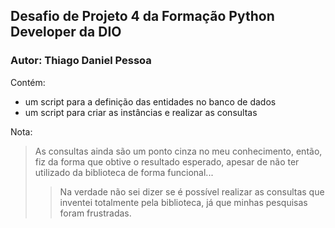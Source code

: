 ## Desafio de Projeto 4 da Formação Python Developer da DIO
### Autor: Thiago Daniel Pessoa

Contém:
+ um script para a definição das entidades no banco de dados
+ um script para criar as instâncias e realizar as consultas

Nota: 
> As consultas ainda são um ponto cinza no meu conhecimento, então, fiz da forma que obtive o resultado esperado, apesar de não ter utilizado da biblioteca de forma funcional...
> > Na verdade não sei dizer se é possível realizar as consultas que inventei totalmente pela biblioteca, já que minhas pesquisas foram frustradas.